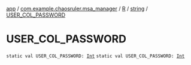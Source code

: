 [app](../../../index.md) / [com.example.chaosruler.msa_manager](../../index.md) / [R](../index.md) / [string](index.md) / [USER_COL_PASSWORD](.)

# USER_COL_PASSWORD

`static val USER_COL_PASSWORD: `[`Int`](https://kotlinlang.org/api/latest/jvm/stdlib/kotlin/-int/index.html)
`static val USER_COL_PASSWORD: `[`Int`](https://kotlinlang.org/api/latest/jvm/stdlib/kotlin/-int/index.html)